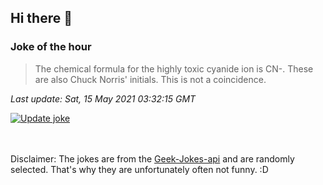 ## Hi there 👋

### Joke of the hour
<!-- joke -->
>The chemical formula for the highly toxic cyanide ion is CN-. These are also Chuck Norris' initials. This is not a coincidence.
<!-- /joke -->

*Last update: Sat, 15 May 2021 03:32:15 GMT*

[![Update joke](https://github.com/nclskfm/nclskfm/actions/workflows/joke.yml/badge.svg)](https://github.com/nclskfm/nclskfm/actions/workflows/joke.yml)

<br><br>
Disclaimer: The jokes are from the [Geek-Jokes-api](https://github.com/sameerkumar18/geek-joke-api) and are randomly selected. That's why they are unfortunately often not funny. :D
